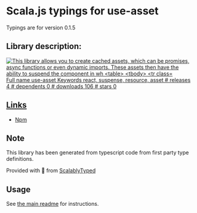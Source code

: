 
# Scala.js typings for use-asset

Typings are for version 0.1.5

## Library description:
<p align="left">   <a id="cover" href="#cover"><img src="img/cover.svg" alt="This library allows you to create cached assets, which can be promises, async functions or even dynamic imports. These assets then have the ability to suspend the component in wh

|                    |                 |
| ------------------ | :-------------: |
| Full name          | use-asset |
| Keywords           | react, suspense, resource, asset |
| # releases         | 4 |
| # dependents       | 0 |
| # downloads        | 106 |
| # stars            | 0 |

## Links
- [Npm](https://www.npmjs.com/package/use-asset)
    


## Note
This library has been generated from typescript code from first party type definitions.

Provided with :purple_heart: from [ScalablyTyped](https://github.com/oyvindberg/ScalablyTyped)

## Usage
See [the main readme](../../readme.md) for instructions.


